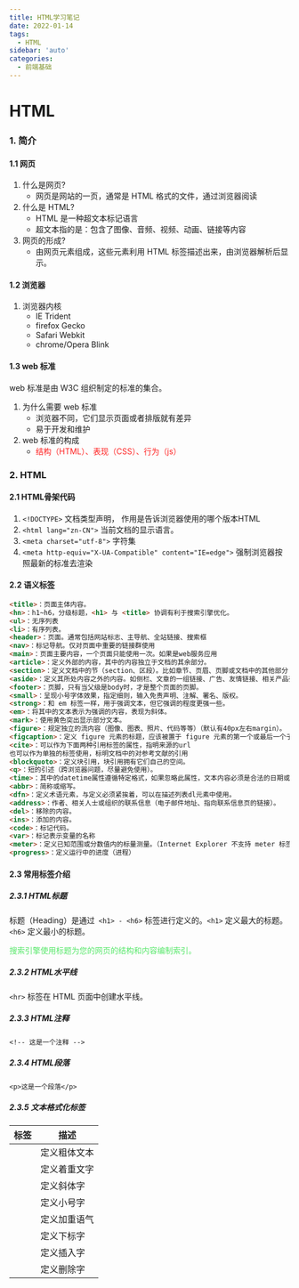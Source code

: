 ```yaml
---
title: HTML学习笔记
date: 2022-01-14
tags:
  - HTML
sidebar: 'auto'
categories:
  - 前端基础
---
```


# HTML

### 1. 简介

#### 1.1 网页

1. 什么是网页?
   - 网页是网站的一页，通常是 HTML 格式的文件，通过浏览器阅读
2. 什么是 HTML?
   - HTML 是一种超文本标记语言
   - 超文本指的是：包含了图像、音频、视频、动画、链接等内容
3. 网页的形成?
   - 由网页元素组成，这些元素利用 HTML 标签描述出来，由浏览器解析后显示。

#### 1.2 浏览器

1. 浏览器内核
   - IE Trident
   - firefox Gecko
   - Safari Webkit
   - chrome/Opera Blink

#### 1.3 web 标准

web 标准是由 W3C 组织制定的标准的集合。

1. 为什么需要 web 标准
   - 浏览器不同，它们显示页面或者排版就有差异
   - 易于开发和维护
2. web 标准的构成
   - <font color=#FF2222 >结构（HTML）、表现（CSS）、行为（js）</font>

### 2. HTML
#### 2.1 HTML骨架代码

1. `<!DOCTYPE>` 文档类型声明， 作用是告诉浏览器使用的哪个版本HTML
2. `<html lang="zn-CN">` 当前文档的显示语言。
3. `<meta charset="utf-8">` 字符集
4. `<meta http-equiv="X-UA-Compatible" content="IE=edge">` 强制浏览器按照最新的标准去渲染

#### 2.2  语义标签

```HTML
<title>：页面主体内容。
<hn>：h1~h6，分级标题，<h1> 与 <title> 协调有利于搜索引擎优化。
<ul>：无序列表
<li>：有序列表。
<header>：页面。通常包括网站标志、主导航、全站链接、搜索框
<nav>：标记导航。仅对页面中重要的链接群使用
<main>：页面主要内容，一个页面只能使用一次。如果是web服务应用
<article>：定义外部的内容，其中的内容独立于文档的其余部分。
<section>：定义文档中的节（section、区段）。比如章节、页眉、页脚或文档中的其他部分
<aside>：定义其所处内容之外的内容。如侧栏、文章的一组链接、广告、友情链接、相关产品列表等
<footer>：页脚，只有当父级是body时，才是整个页面的页脚。
<small>：呈现小号字体效果，指定细则，输入免责声明、注解、署名、版权。
<strong>：和 em 标签一样，用于强调文本，但它强调的程度更强一些。
<em>：将其中的文本表示为强调的内容，表现为斜体。
<mark>：使用黄色突出显示部分文本。
<figure>：规定独立的流内容（图像、图表、照片、代码等等）（默认有40px左右margin）。
<figcaption>：定义 figure 元素的标题，应该被置于 figure 元素的第一个或最后一个子元素的位置。
<cite>：可以作为下面两种引用标签的属性，指明来源的url
也可以作为单独的标签使用，标明文档中的对参考文献的引用
<blockquoto>：定义块引用，块引用拥有它们自己的空间。
<q>：短的引述（跨浏览器问题，尽量避免使用）。
<time>：其中的datetime属性遵循特定格式，如果忽略此属性，文本内容必须是合法的日期或者时间格式。
<abbr>：简称或缩写。
<dfn>：定义术语元素，与定义必须紧挨着，可以在描述列表dl元素中使用。
<address>：作者、相关人士或组织的联系信息（电子邮件地址、指向联系信息页的链接）。
<del>：移除的内容。
<ins>：添加的内容。
<code>：标记代码。
<var>：标记表示变量的名称
<meter>：定义已知范围或分数值内的标量测量。（Internet Explorer 不支持 meter 标签）
<progress>：定义运行中的进度（进程）
```

#### 2.3  常用标签介绍

##### 2.3.1 HTML标题

标题（Heading）是通过` <h1> - <h6>` 标签进行定义的。`<h1>` 定义最大的标题。 `<h6>` 定义最小的标题。

<font color=57E86A>搜索引擎使用标题为您的网页的结构和内容编制索引。</font>

##### 2.3.2 HTML水平线
`<hr>` 标签在 HTML 页面中创建水平线。

##### 2.3.3 HTML注释
`<!-- 这是一个注释 -->`

##### 2.3.4 HTML段落
`<p>这是一个段落</p>`

##### 2.3.5 文本格式化标签
|  标签   | 描述  |
|  ----  | ----  |
| <b>  | 定义粗体文本 |
| <em>  | 定义着重文字 |
| <i>  | 定义斜体字 |
| <small>  | 定义小号字 |
| <strong>  | 定义加重语气 |
| <sub>  | 定义下标字 |
| <ins>  | 定义插入字 |
| <del>  | 定义删除字 |
